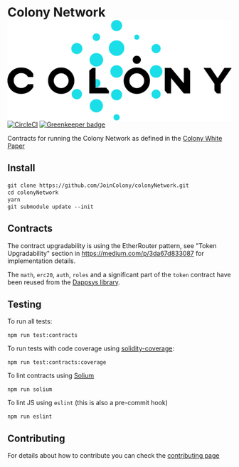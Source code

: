 # Colony Network <img align="right" src="./ColonyLogo.png" /> 
[![CircleCI](https://circleci.com/gh/JoinColony/colonyNetwork/tree/develop.svg?style=shield&circle-token=3091a867864d55d39aa8f4f552ecb2257376cb0f)](https://circleci.com/gh/JoinColony/colonyNetwork/tree/develop)
[![Greenkeeper badge](https://badges.greenkeeper.io/JoinColony/colonyNetwork.svg?token=12a1f49a1f7f9afa0b0af1370e6a4646c989cba0d90ec0d5b3872cb95c08facc&ts=1505828301742)](https://greenkeeper.io/)

Contracts for running the Colony Network as defined in the [Colony White Paper](https://colony.io/whitepaper.pdf)

## Install
```
git clone https://github.com/JoinColony/colonyNetwork.git
cd colonyNetwork
yarn
git submodule update --init
```

## Contracts
The contract upgradability is using the EtherRouter pattern, see "Token Upgradability" section in https://medium.com/p/3da67d833087 for implementation details.

The `math`, `erc20`, `auth`, `roles` and a significant part of the `token` contract have been reused from the [Dappsys library](https://github.com/dapphub/dappsys-monolithic).

## Testing
To run all tests:
```
npm run test:contracts
```
To run tests with code coverage using [solidity-coverage](https://github.com/sc-forks/solidity-coverage):
```
npm run test:contracts:coverage
```
To lint contracts using [Solium](https://github.com/duaraghav8/Solium)
```
npm run solium
```

To lint JS using `eslint` (this is also a pre-commit hook)
```
npm run eslint
```

## Contributing
For details about how to contribute you can check the [contributing page](CONTRIBUTING.md)